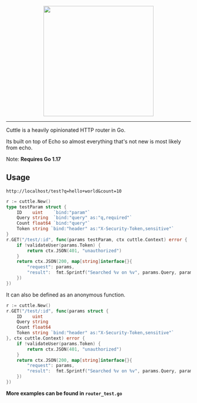 
<p align="center">
  <img height="300" src="https://onlypa.ws/share/2022/02/cuttle.png">
</p>

---
Cuttle is a heavily opinionated HTTP router in Go.

Its built on top of Echo so almost everything that's not new is most likely from echo.


Note: **Requires Go 1.17**
## Usage
`http://localhost/test?q=hello+world&count=10`
```go
r := cuttle.New()
type testParam struct {
    ID    uint    `bind:"param"`
    Query string  `bind:"query" as:"q,required"`
    Count float64 `bind:"query"`
    Token string `bind:"header" as:"X-Security-Token,sensitive"`
}
r.GET("/test/:id", func(params testParam, ctx cuttle.Context) error {
    if !validateUser(params.Token) {
        return ctx.JSON(401, "unauthorized")	
    }   
    return ctx.JSON(200, map[string]interface{}{
        "request": params,
        "result":  fmt.Sprintf("Searched %v on %v", params.Query, params.ID),
    })
})

```
It can also be defined as an anonymous function.
```go
r := cuttle.New()
r.GET("/test/:id", func(params struct {
    ID    uint
    Query string
    Count float64
    Token string `bind:"header" as:"X-Security-Token,sensitive"`
}, ctx cuttle.Context) error {
    if !validateUser(params.Token) {
        return ctx.JSON(401, "unauthorized")	
    }   
    return ctx.JSON(200, map[string]interface{}{
        "request": params,
        "result":  fmt.Sprintf("Searched %v on %v", params.Query, params.ID),
    })
})

```

**More examples can be found in `router_test.go`**